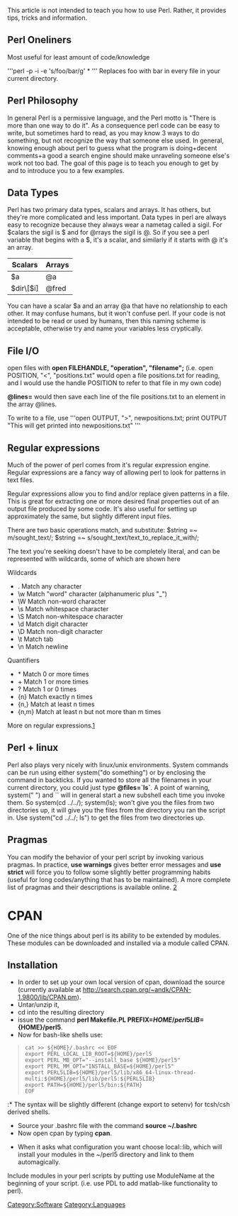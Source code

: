 This article is not intended to teach you how to use Perl. Rather, it
provides tips, tricks and information.

## Perl Oneliners

Most useful for least amount of code/knowledge

'''perl -p -i -e 's/foo/bar/g' \* ''' Replaces foo with bar in every
file in your current directory.

## Perl Philosophy

In general Perl is a permissive language, and the Perl motto is "There
is more than one way to do it". As a consequence perl code can be easy
to write, but sometimes hard to read, as you may know 3 ways to do
something, but not recognize the way that someone else used. In general,
knowing enough about perl to guess what the program is doing+decent
comments+a good a search engine should make unraveling someone else's
work not too bad. The goal of this page is to teach you enough to get by
and to introduce you to a few examples.

## Data Types

Perl has two primary data types, scalars and arrays. It has others, but
they're more complicated and less important. Data types in perl are
always easy to recognize because they always wear a nametag called a
sigil. For $calars the sigil is $ and for @rrays the sigil is @. So if
you see a perl variable that begins with a $, it's a scalar, and
similarly if it starts with @ it's an array.

| Scalars    | Arrays |
| ---------- | ------ |
| $a         | @a     |
| $dir\[$i\] | @fred  |

You can have a scalar $a and an array @a that have no relationship to
each other. It may confuse humans, but it won't confuse perl. If your
code is not intended to be read or used by humans, then this naming
scheme is acceptable, otherwise try and name your variables less
cryptically.

## File I/O

open files with **open FILEHANDLE, "operation", "filename";** (i.e. open
POSITION, "\<", "positions.txt" would open a file positions.txt for
reading, and I would use the handle POSITION to refer to that file in my
own code)

**@lines=<POSITION>** would then save each line of the file
positions.txt to an element in the array @lines.

To write to a file, use '''open OUTPUT, "\>", newpositions.txt;
print OUTPUT "This will get printed into newpositions.txt" '''

## Regular expressions

Much of the power of perl comes from it's regular expression engine.
Regular expressions are a fancy way of allowing perl to look for
patterns in text files.

Regular expressions allow you to find and/or replace given patterns in a
file. This is great for extracting one or more desired final properties
out of an output file produced by some code. It's also useful for
setting up approximately the same, but slightly different input files.

There are two basic operations match, and substitute: $string =~
m/sought_text/; $string =~ s/sought_text/text_to_replace_it_with/;

The text you're seeking doesn't have to be completely literal, and can
be represented with wildcards, some of which are shown here

Wildcards

  - . Match any character
  - \\w Match "word" character (alphanumeric plus "_")
  - \\W Match non-word character
  - \\s Match whitespace character
  - \\S Match non-whitespace character
  - \\d Match digit character
  - \\D Match non-digit character
  - \\t Match tab
  - \\n Match newline

Quantifiers

  - \* Match 0 or more times
  - \+ Match 1 or more times
  - ? Match 1 or 0 times
  - {n} Match exactly n times
  - {n,} Match at least n times
  - {n,m} Match at least n but not more than m times

More on regular
expressions.[1](http://www.troubleshooters.com/codecorn/littperl/perlreg.htm)

## Perl + linux

Perl also plays very nicely with linux/unix environments. System
commands can be run using either system("do something") or by enclosing
the command in backticks. If you wanted to store all the filenames in
your current directory, you could just type **@files=\`ls\`**.
A point of warning, system(" ") and \`\` will in general start a new
subshell each time you invoke them. So system(cd ../../); system(ls);
won't give you the files from two directories up, it will give you the
files from the directory you ran the script in. Use system("cd ../../;
ls") to get the files from two directories up.

## Pragmas

You can modify the behavior of your perl script by invoking various
pragmas. In practice, **use warnings** gives better error messages and
**use strict** will force you to follow some slightly better programming
habits (useful for long codes/anything that has to be maintained). A
more complete list of pragmas and their descriptions is available
online. [2](http://perldoc.perl.org/index-pragmas.html)

# CPAN

One of the nice things about perl is its ability to be extended by
modules. These modules can be downloaded and installed via a module
called CPAN.

## Installation

  - In order to set up your own local version of cpan, download the
    source (currently available at
    <http://search.cpan.org/~andk/CPAN-1.9800/lib/CPAN.pm>).
  - Untar/unzip it,
  - cd into the resulting directory
  - issue the command **perl Makefile.PL PREFIX=${HOME}/perl5
    LIB=${HOME}/perl5**.
  - Now for bash-like shells use:

>
>
>     cat >> ${HOME}/.bashrc << EOF
>     export PERL_LOCAL_LIB_ROOT=${HOME}/perl5
>     export PERL_MB_OPT="--install_base ${HOME}/perl5"
>     export PERL_MM_OPT="INSTALL_BASE=${HOME}/perl5"
>     export PERL5LIB=${HOME}/perl5/lib/x86_64-linux-thread-multi:${HOME}/perl5/lib/perl5:${PERL5LIB}
>     export PATH=${HOME}/perl5/bin:${PATH}
>     EOF

:\* The syntax will be slightly different (change export to setenv) for
tcsh/csh derived shells.

  - Source your .bashrc file with the command **source ~/.bashrc**
  - Now open cpan by typing **cpan**.

<!-- end list -->

  - When it asks what configuration you want choose local::lib, which
    will install your modules in the ~/perl5 directory and link to them
    automagically.

Include modules in your perl scripts by putting use ModuleName at the
beginning of your script. (i.e. use PDL to add matlab-like functionality
to perl).

[Category:Software](Category:Software "wikilink")
[Category:Languages](Category:Languages "wikilink")
